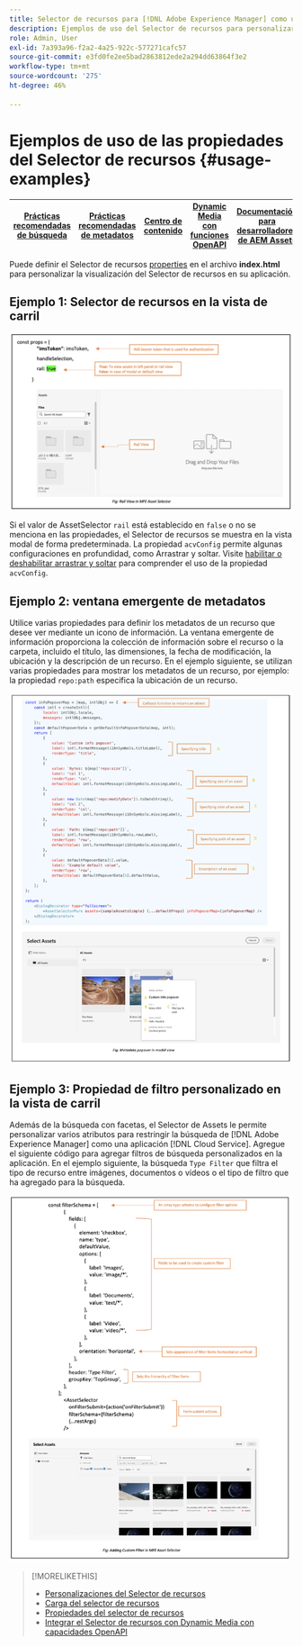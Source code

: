 ```yaml
---
title: Selector de recursos para [!DNL Adobe Experience Manager] como un [!DNL Cloud Service]
description: Ejemplos de uso del Selector de recursos para personalizar según los requisitos.
role: Admin, User
exl-id: 7a393a96-f2a2-4a25-922c-577271cafc57
source-git-commit: e3fd0fe2ee5bad2863812ede2a294dd63864f3e2
workflow-type: tm+mt
source-wordcount: '275'
ht-degree: 46%

---
```


# Ejemplos de uso de las propiedades del Selector de recursos {#usage-examples}

| [Prácticas recomendadas de búsqueda](/help/assets/search-best-practices.md) | [Prácticas recomendadas de metadatos](/help/assets/metadata-best-practices.md) | [Centro de contenido](/help/assets/product-overview.md) | [Dynamic Media con funciones OpenAPI](/help/assets/dynamic-media-open-apis-overview.md) | [Documentación para desarrolladores de AEM Assets](https://developer.adobe.com/experience-cloud/experience-manager-apis/) |
| ------------- | --------------------------- |---------|----|-----|

Puede definir el Selector de recursos [properties](/help/assets/asset-selector-properties.md) en el archivo **index.html** para personalizar la visualización del Selector de recursos en su aplicación.

## Ejemplo 1: Selector de recursos en la vista de carril

![rail-view-example](assets/rail-view-example-vanilla.png)

Si el valor de AssetSelector `rail` está establecido en `false` o no se menciona en las propiedades, el Selector de recursos se muestra en la vista modal de forma predeterminada. La propiedad `acvConfig` permite algunas configuraciones en profundidad, como Arrastrar y soltar. Visite [habilitar o deshabilitar arrastrar y soltar](asset-selector-customization.md#enable-disable-drag-and-drop) para comprender el uso de la propiedad `acvConfig`.

<!--
### Example 2: Use selectedAssets property in addition to the path property

Use the `path` property to define the folder name that displays automatically when the Asset Selector is rendered. In addition, use the `selectedAssets` property to define the IDs for the assets that you need to select within the folder. Moreover, when you want to display assets that are pre-defined within the folder, you can use selectedAssets property.

   ![selected-assets-example](assets/selected-assets-example-vanilla.png)
-->

## Ejemplo 2: ventana emergente de metadatos

Utilice varias propiedades para definir los metadatos de un recurso que desee ver mediante un icono de información. La ventana emergente de información proporciona la colección de información sobre el recurso o la carpeta, incluido el título, las dimensiones, la fecha de modificación, la ubicación y la descripción de un recurso. En el ejemplo siguiente, se utilizan varias propiedades para mostrar los metadatos de un recurso, por ejemplo: la propiedad `repo:path` especifica la ubicación de un recurso. <!--`repo` represents the repository from where the asset is showing, whereas, `path` represents the route from where the asset or folder is rendered.-->

![metadata-popover-example](assets/metadata-popover.png)

## Ejemplo 3: Propiedad de filtro personalizado en la vista de carril

Además de la búsqueda con facetas, el Selector de Assets le permite personalizar varios atributos para restringir la búsqueda de [!DNL Adobe Experience Manager] como una aplicación [!DNL Cloud Service]. Agregue el siguiente código para agregar filtros de búsqueda personalizados en la aplicación. En el ejemplo siguiente, la búsqueda `Type Filter` que filtra el tipo de recurso entre imágenes, documentos o vídeos o el tipo de filtro que ha agregado para la búsqueda.

![custom-filter-example-vanilla](assets/custom-filter-example-vanilla.png)

<!--

## Customization after integrating Asset Selector 

### Custom metadata

Assets display panel shows the out of the box metadata that can be displayed in the info of the asset. In addition to this, [!DNL Adobe Experience Manager] as a [!DNL Cloud Service] application allows configuration of the asset selector by adding custom metadata that is shown in info panel of the asset.
-->


>[!MORELIKETHIS]
>
>* [Personalizaciones del Selector de recursos](/help/assets/asset-selector-customization.md)
>* [Carga del selector de recursos](/help/assets/asset-selector-upload.md)
>* [Propiedades del selector de recursos](/help/assets/asset-selector-properties.md)
>* [Integrar el Selector de recursos con Dynamic Media con capacidades OpenAPI](/help/assets/integrate-asset-selector-dynamic-media-open-api.md)
